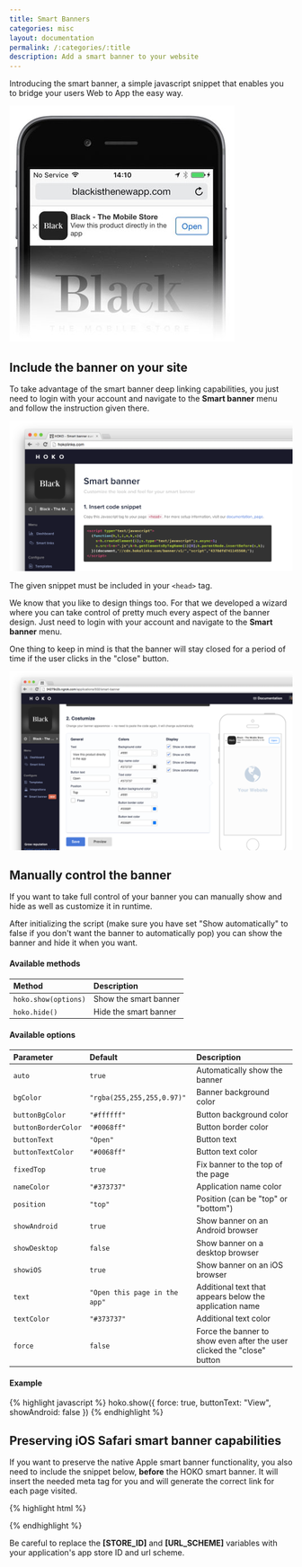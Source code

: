 ```yaml
---
title: Smart Banners
categories: misc
layout: documentation
permalink: /:categories/:title
description: Add a smart banner to your website
---
```


Introducing the smart banner, a simple javascript snippet that enables you to bridge your users Web
to App the easy way.

![Smart Banner Demo](/assets/images/smart-banner.jpg)

## Include the banner on your site

To take advantage of the smart banner deep linking capabilities, you just need to login with your
account and navigate to the **Smart banner** menu and follow the instruction given there.

![Smart Banner Snippet](/assets/images/wizard.png)

The given snippet must be included in your `<head>` tag.


We know that you like to design things too. For that we developed a wizard where you can take control
of pretty much every aspect of the banner design.
Just need to login with your account and navigate to the **Smart banner** menu.

One thing to keep in mind is that the banner will stay closed for a period of time if the user clicks in the "close" button.

![Smart Banner Snippet](/assets/images/banner-design.png)

## Manually control the banner

If you want to take full control of your banner you can manually show and hide as well as customize it in runtime.

After initializing the script (make sure you have set "Show automatically" to false if you don't want the banner to automatically pop) you can show the banner and hide it when you want.

#### Available methods

| Method                  | Description           |
|:------------------------|:----------------------|
| `hoko.show(options)`    | Show the smart banner |
| `hoko.hide()`           | Hide the smart banner |

#### Available options

| Parameter 				  | Default                       | Description
|:--------------------|:------------------------------|:------------------------------------------------------------------------|
| `auto`              | `true`                        | Automatically show the banner                                           |
| `bgColor`           | `"rgba(255,255,255,0.97)"`    | Banner background color                                                 |
| `buttonBgColor`     | `"#ffffff"`                   | Button background color                                                 |
| `buttonBorderColor`	| `"#0068ff"`                   | Button border color                                                     |
| `buttonText`        | `"Open"`                      | Button text                                                             |
| `buttonTextColor`   | `"#0068ff"`                   | Button text color                                                       |
| `fixedTop`          | `true`                        | Fix banner to the top of the page                                       |
| `nameColor`         | `"#373737"`                   | Application name color                                                  |
| `position`          | `"top"`                       | Position (can be "top" or "bottom")                                     |
| `showAndroid`       | `true`                        | Show banner on an Android browser                                       |
| `showDesktop`       | `false`                       | Show banner on a desktop browser                                        |
| `showiOS`           | `true`                        | Show banner on an iOS browser                                           |
| `text`              | `"Open this page in the app"` | Additional text that appears below the application name                 |
| `textColor`         | `"#373737"`                   | Additional text color                                                   |
| `force`             | `false`                       | Force the banner to show even after the user clicked the "close" button |

#### Example

{% highlight javascript %}
hoko.show({ force: true, buttonText: "View", showAndroid: false })
{% endhighlight %}


## Preserving iOS Safari smart banner capabilities

If you want to preserve the native Apple smart banner functionality, you also need to include the
snippet below, **before** the HOKO smart banner. It will insert the needed meta tag for you and will
generate the correct link for each page visited.

{% highlight html %}
<script type="text/javascript">
  (function(h,l,i,n) {
    i=i+"://__banner?uri="+encodeURIComponent(n);
    h.write("<meta name='apple-itunes-app' content='app-id="+l+", app-argument="+i+"'>");
  })(document,"[STORE_ID]","[URL_SCHEME]",location.pathname);
</script>
{% endhighlight %}

Be careful to replace the **[STORE_ID]** and **[URL_SCHEME]** variables with your application's app
store ID and url scheme.
